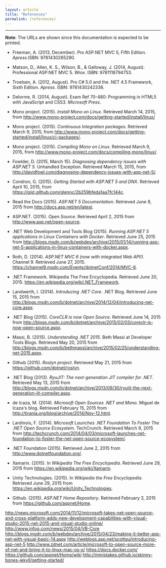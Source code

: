 ```yaml
---
layout: article
title: "References"
permalink: /references/
---
```


- - -

**Note**: The URLs are shown since this documentation is expected to be
printed.

* Freeman, A. (2013, December). Pro ASP.NET MVC 5, Fifth Edition.
  *Apress*.ISBN: 9781430265290.

* Matson, D., Allen, K. S., Wilson, B., & Galloway, J. (2014, August).
  Professional ASP.NET MVC 5. *Wrox*. ISBN: 9781118794753.

* Troelsen, A. (2012, August). Pro C# 5.0 and the .NET 4.5 Framework, Sixth
  Edition. *Apress*. ISBN: 9781430242338.

* Delorme, R. (2014, August). Exam Ref 70-480: Programming in HTML5 with
  JavaScript and CSS3. *Microsoft Press*.

* Mono project. (2015). *Install Mono on Linux*. Retrieved March 14, 2015, from
  <http://www.mono-project.com/docs/getting-started/install/linux/>

* Mono project. (2015). *Continuous Integration packages*. Retrieved March 9,
  2015, from
  <http://www.mono-project.com/docs/getting-started/install/linux/ci-packages/>.

* Mono project. (2015). *Compiling Mono on Linux*. Retrieved March 9, 2015,
  from <http://www.mono-project.com/docs/compiling-mono/linux/>.

* Fowlder, D. (2015, March 15). *Diagnosing dependency issues with ASP.NET 5*.
  Unhandled Exception. Retrieved March 15, 2015, from
  <http://davidfowl.com/diagnosing-dependency-issues-with-asp-net-5/>.

* Condron, G. (2015). *Getting Started with ASP.NET 5 and DNX*. Retrieved April
  10, 2015, from <https://gist.github.com/glennc/2b259bfeda1aa7fc144c>.

* Read the Docs (2015). *ASP.NET 5 Documentation*. Retrieved June 9, 2015 from <http://docs.asp.net/en/latest>.

* ASP.NET. (2015). *Open Source*. Retrieved April 2, 2015 from <http://www.asp.net/open-source>.

* .NET Web Development and Tools Blog (2015). *Running ASP.NET 5 applications
  in Linux Containers with Docker*. Retrieved June 25, 2015 from
  <http://blogs.msdn.com/b/webdev/archive/2015/01/14/running-asp-net-5-applications-in-linux-containers-with-docker.aspx>.

* Roth, D. (2014). *ASP.NET MVC 6 (now with integrated Web API!)*. Channel 9.
  Retrieved June 27, 2015.
  <https://channel9.msdn.com/Events/dotnetConf/2014/MVC-6>.

* .NET Framework. Wikipedia The Free Encyclopedia. Retrieved June 20, 2015.
  <https://en.wikipedia.org/wiki/.NET_Framework>.

*  Landwerth, I. (2014). *Introducing .NET Core*. .NET Blog. Retrieved June 15,
   2015 from
   <http://blogs.msdn.com/b/dotnet/archive/2014/12/04/introducing-net-core.aspx>.

* .NET Blog (2015). *CoreCLR is now Open Source*. Retrieved June 14, 2015 from
  <http://blogs.msdn.com/b/dotnet/archive/2015/02/03/coreclr-is-now-open-source.aspx>.

* Massi, B. (2015). *Understanding .NET 2015*. Beth Massi at Developer Tools
  Blogs. Retrieved May 20, 2015 from
  <http://blogs.msdn.com/b/bethmassi/archive/2015/02/25/understanding-net-2015.aspx>.

* Github (2015). *Roslyn project*. Retrieved May 21, 2015 from
  <https://github.com/dotnet/roslyn>.

* .NET Blog (2013). *RyuJIT: The next-generation JIT compiler for .NET*.
  Retrieved May 13, 2015 from
  <http://blogs.msdn.com/b/dotnet/archive/2013/09/30/ryujit-the-next-generation-jit-compiler.aspx>.

* de Icaza, M. (2014). *Microsoft Open Sources .NET and Mono*. Miguel de
  Icaza's blog. Retrieved February 15, 2015 from
  <http://tirania.org/blog/archive/2014/Nov-12.html>.

* Lardinois, F. (2014). *Microsoft Launches .NET Foundation To Foster The .NET
  Open Source Ecosystem*. TechCrunch. Retrieved March 9, 2015 from
  <http://techcrunch.com/2014/04/03/microsoft-launches-net-foundation-to-foster-the-net-open-source-ecosystem/>.

* .NET Foundation (2015). Retrieved June 2, 2015 from
  <http://www.dotnetfoundation.org/>.

* Xamarin. (2015). In *Wikipedia The Free Encyclopedia*. Retrieved June 29,
  2015 from <https://en.wikipedia.org/wiki/Xamarin>.

* Unity Technologies. (2015). In *Wikipedia the Free Encyclopedia*. Retrieved
  June 29, 2015 from <https://en.wikipedia.org/wiki/Unity_Technologies>.

* Github. (2015). *ASP.NET Home Repository*. Retrieved February 3, 2015 from
  <https://github.com/aspnet/Home>.

<http://news.microsoft.com/2014/11/12/microsoft-takes-net-open-source-and-cross-platform-adds-new-development-capabilities-with-visual-studio-2015-net-2015-and-visual-studio-online/>
<http://www.infoq.com/news/2015/04/VB-Core>
<http://blogs.msdn.com/b/webdev/archive/2015/04/23/making-it-better-asp-net-with-visual-basic-14.aspx>
<http://weblogs.asp.net/scottgu/introducing-asp-net-5>
<http://www.zdnet.com/article/microsoft-to-open-source-more-of-net-and-bring-it-to-linux-mac-os-x/>
<https://docs.docker.com/>
<https://github.com/aspnet/Home/wiki>
<http://mmistakes.github.io/skinny-bones-jekyll/getting-started/>

<!--
https://www.library.cornell.edu/research/citation/apa
https://help.github.com/articles/using-jekyll-with-pages/
https://jesusjzp.github.io/blog/2013/08/07/jekyll-environment-install/
https://help.github.com/articles/fork-a-repo/
-->
